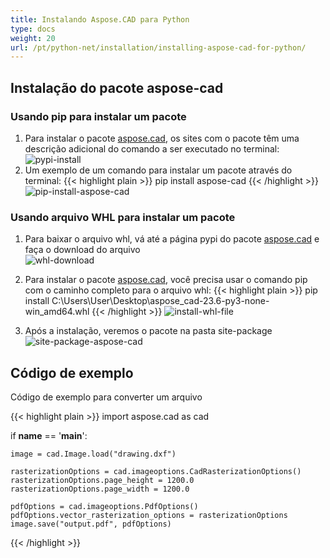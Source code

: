 ```yaml
---
title: Instalando Aspose.CAD para Python
type: docs
weight: 20
url: /pt/python-net/installation/installing-aspose-cad-for-python/
---
```


## **Instalação do pacote aspose-cad**

### Usando pip para instalar um pacote

1. Para instalar o pacote [aspose.cad](https://pypi.org/project/aspose-cad/), os sites com o pacote têm uma descrição adicional do comando a ser executado no terminal:<br/>
![pypi-install](/_assets/python-net/install/pypi-aspose-cad.png)
1. Um exemplo de um comando para instalar um pacote através do terminal:
{{< highlight plain >}}
pip install aspose-cad
{{< /highlight >}}
![pip-install-aspose-cad](/_assets/python-net/install/pip-install-aspose.png)

### Usando arquivo WHL para instalar um pacote

1. Para baixar o arquivo whl, vá até a página pypi do pacote [aspose.cad](https://pypi.org/project/aspose-cad/#files) e faça o download do arquivo<br/>
![whl-download](/_assets/python-net/install/download-whl-file.png)<br/>
1. Para instalar o pacote [aspose.cad](https://pypi.org/project/aspose-cad/), você precisa usar o comando pip com o caminho completo para o arquivo whl:
{{< highlight plain >}}
pip install C:\Users\User\Desktop\aspose_cad-23.6-py3-none-win_amd64.whl
{{< /highlight >}}
![install-whl-file](/_assets/python-net/install/install-whl-file-terminal.png)

1. Após a instalação, veremos o pacote na pasta site-package<br/>
![site-package-aspose-cad](/_assets/python-net/install/site-package-aspose.png)

## Código de exemplo
Código de exemplo para converter um arquivo

{{< highlight plain >}}
import aspose.cad as cad

if __name__ == '__main__':
    
    image = cad.Image.load("drawing.dxf")

    rasterizationOptions = cad.imageoptions.CadRasterizationOptions()
    rasterizationOptions.page_height = 1200.0
    rasterizationOptions.page_width = 1200.0
    
    pdfOptions = cad.imageoptions.PdfOptions()
    pdfOptions.vector_rasterization_options = rasterizationOptions
    image.save("output.pdf", pdfOptions)
{{< /highlight >}}
